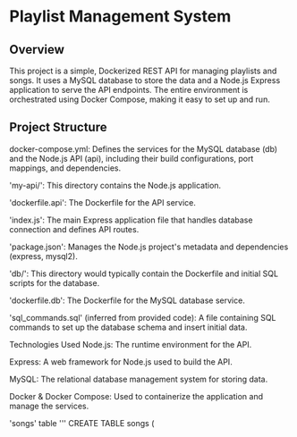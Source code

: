 # Playlist Management System
## Overview
This project is a simple, Dockerized REST API for managing playlists and songs. It uses a MySQL database to store the data and a Node.js Express application to serve the API endpoints. The entire environment is orchestrated using Docker Compose, making it easy to set up and run.

## Project Structure
docker-compose.yml: Defines the services for the MySQL database (db) and the Node.js API (api), including their build configurations, port mappings, and dependencies.

'my-api/': This directory contains the Node.js application.

'dockerfile.api': The Dockerfile for the API service.

'index.js': The main Express application file that handles database connection and defines API routes.

'package.json': Manages the Node.js project's metadata and dependencies (express, mysql2).

'db/': This directory would typically contain the Dockerfile and initial SQL scripts for the database.

'dockerfile.db': The Dockerfile for the MySQL database service.

'sql_commands.sql' (inferred from provided code): A file containing SQL commands to set up the database schema and insert initial data.

Technologies Used
Node.js: The runtime environment for the API.

Express: A web framework for Node.js used to build the API.

MySQL: The relational database management system for storing data.

Docker & Docker Compose: Used to containerize the application and manage the services.


'songs' table
'''
CREATE TABLE songs (
  

